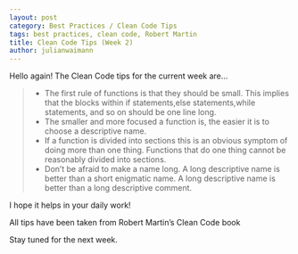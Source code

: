 ```yaml
---
layout: post
category: Best Practices / Clean Code Tips
tags: best practices, clean code, Robert Martin
title: Clean Code Tips (Week 2)
author: julianwaimann
---
```


Hello again! The Clean Code tips for the current week are…

> * The first rule of functions is that they should be small. This implies that the blocks within if statements,else statements,while statements, and so on should be one line long.
> * The smaller and more focused a function is, the easier it is to choose a descriptive name.
> * If a function is divided into sections this is an obvious symptom of doing more than one thing. Functions that do one thing cannot be reasonably divided into sections.
> * Don’t be afraid to make a name long. A long descriptive name is better than a short enigmatic name. A long descriptive name is better than a long descriptive comment.

I hope it helps in your daily work!

All tips have been taken from Robert Martin’s Clean Code book

Stay tuned for the next week.


